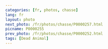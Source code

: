 ```yaml
---
categories: [fr, photos, chasse]
lang: fr
layout: photo
next_photo: /fr/photos/chasse/P0000257.html
picname: P0000255
prev_photo: /fr/photos/chasse/P0000252.html
tags: [Dead Animal]
---
```

